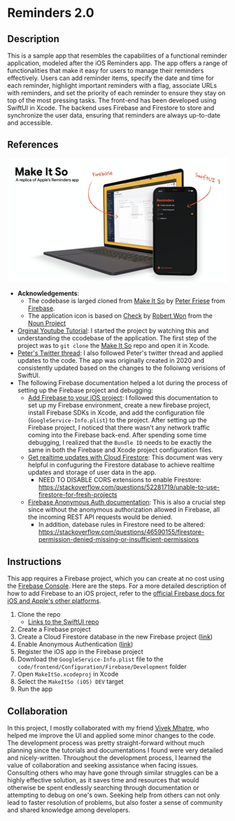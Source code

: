 # Reminders 2.0
## Description
This is a sample app that resembles the capabilities of a functional reminder application, modeled after the iOS Reminders app. The app offers a range of functionalities that make it easy for users to manage their reminders effectively. Users can add reminder items, specify the date and time for each reminder, highlight important reminders with a flag, associate URLs with reminders, and set the priority of each reminder to ensure they stay on top of the most pressing tasks.
The front-end has been developed using SwiftUI in Xcode. The backend uses Firebase and Firestore to store and synchronize the user data, ensuring that reminders are always up-to-date and accessible.
## References
 <img src="assets/hero/repo-hero.png" alt="Logo">

- **Acknowledgements**: 
  - The codebase is larged cloned from [Make It So](https://github.com/peterfriese/MakeItSo) by [Peter Friese](https://github.com/peterfriese) from [Firebase](https://github.com/firebase). 
   - The application icon is based on [Check](https://thenounproject.com/term/check/1905028) by [Robert Won](https://thenounproject.com/robertwon) from the [Noun Project](https://thenounproject.com/)
- [Orginal Youtube Tutorial](https://goo.gle/39UUab3): I started the project by watching this and understanding the ccodebase of the application. The first step of the project was to `git clone` the [Make It So](https://github.com/peterfriese/MakeItSo) repo and open it in Xcode.
- [Peter's Twitter thread](https://twitter.com/peterfriese/status/1453467058302291975): I also followed Peter's twitter thread and applied updates to the code. The app was originally created in 2020 and consistently updated based on the changes to the folloiwng verisions of SwiftUI.
- The following Firebase documentation helped a lot during the process of setting up the Firebase project and debugging:
  - [Add Firebase to your iOS project](https://firebase.google.com/docs/ios/setup): I followed this documentation to set up my Firebase environment, create a new firebase project, install Firebase SDKs in Xcode, and add the configuration file (`GoogleService-Info.plist`) to the project. After setting up the Firebase project, I noticed that there wasn't any network traffic coming into the Firebase back-end. After spending some time debugging, I realized that the `Bundle ID` needs to be exactly the same in both the Firebase and Xcode project configuration files.
  - [Get realtime updates with Cloud Firestore](https://goo.gle/2Y54Enl): This document was very helpful in confuguring the Firestore database to achieve realtime updates and storage of user data in the app. 
    - NEED TO DISABLE CORS extensions to enable Firestore: https://stackoverflow.com/questions/52281719/unable-to-use-firestore-for-fresh-projects
  - [Firebase Anonymous Auth documentation](https://goo.gle/2wLa36H): This is also a crucial step since without the anonymous authorization allowed in Firebase, all the incoming REST API requests would be denied.
    - In addition, datebase rules in Firestore need to be altered: https://stackoverflow.com/questions/46590155/firestore-permission-denied-missing-or-insufficient-permissions

## Instructions

This app requires a Firebase project, which you can create at no cost using the [Firebase Console](https://console.firebase.google.com). Here are the steps. For a more detailed description of how to add Firebase to an iOS project, refer to the [official Firebase docs for iOS and Apple's other platforms](https://firebase.google.com/docs/ios/setup).
1. Clone the repo
   - [Links to the SwiftUI repo](https://github.com/AlexanderHYang/reminders-ios-app)
2. Create a Firebase project
3. Create a Cloud Firestore database in the new Firebase project ([link](https://console.firebase.google.com/project/_/firestore/))
4. Enable Anonymous Authentication ([link](https://console.firebase.google.com/project/_/authentication/providers))
5. Register the iOS app in the Firebase project
6. Download the `GoogleService-Info.plist` file to the `code/frontend/Configuration/Firebase/Development` folder
7. Open `MakeItSo.xcodeproj` in Xcode
8. Select the `MakeItSo (iOS) DEV` target
9.  Run the app

## Collaboration
In this project, I mostly collaborated with my friend [Vivek Mhatre](https://github.com/VAM7686), who helped me improve the UI and applied some minor changes to the code. The development process was pretty straight-forward without much planning since the tutorials and documentations I found were very detailed and nicely-written. 
Throughout the development process, I learned the value of collaboration and seeking assistance when facing issues. Consulting others who may have gone through similar struggles can be a highly effective solution, as it saves time and resources that would otherwise be spent endlessly searching through documentation or attempting to debug on one's own. Seeking help from others can not only lead to faster resolution of problems, but also foster a sense of community and shared knowledge among developers.